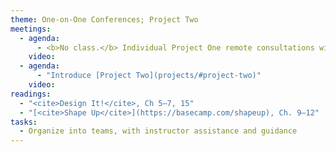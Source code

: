 ```yaml
---
theme: One-on-One Conferences; Project Two
meetings:
  - agenda:
      - <b>No class.</b> Individual Project One remote consultations with instructor.
    video:
  - agenda:
      - "Introduce [Project Two](projects/#project-two)"
    video:
readings:
  - "<cite>Design It!</cite>, Ch 5–7, 15"
  - "[<cite>Shape Up</cite>](https://basecamp.com/shapeup), Ch. 9–12"
tasks:
  - Organize into teams, with instructor assistance and guidance
---
```

